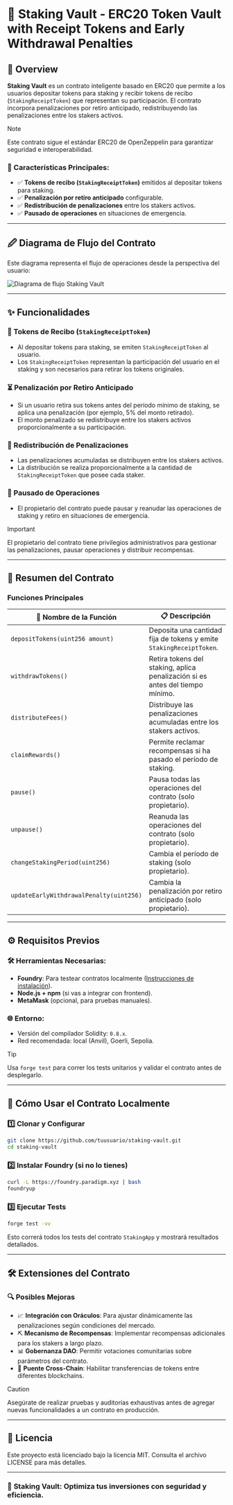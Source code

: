 # 🔐 Staking Vault - ERC20 Token Vault with Receipt Tokens and Early Withdrawal Penalties

## 📝 Overview

**Staking Vault** es un contrato inteligente basado en ERC20 que permite a los usuarios depositar tokens para staking y recibir tokens de recibo (`StakingReceiptToken`) que representan su participación. El contrato incorpora penalizaciones por retiro anticipado, redistribuyendo las penalizaciones entre los stakers activos.

> [!NOTE]
> Este contrato sigue el estándar ERC20 de OpenZeppelin para garantizar seguridad e interoperabilidad.

### 🔹 Características Principales:
- ✅ **Tokens de recibo (`StakingReceiptToken`)** emitidos al depositar tokens para staking.
- ✅ **Penalización por retiro anticipado** configurable.
- ✅ **Redistribución de penalizaciones** entre los stakers activos.
- ✅ **Pausado de operaciones** en situaciones de emergencia.

---

## 🖉 Diagrama de Flujo del Contrato

Este diagrama representa el flujo de operaciones desde la perspectiva del usuario:

![Diagrama de flujo Staking Vault](https://github.com/Sulvank/staking-vault/blob/main/diagrams/staking_vault_flow.png)

---

## ✨ Funcionalidades

### 🏦 Tokens de Recibo (`StakingReceiptToken`)
- Al depositar tokens para staking, se emiten `StakingReceiptToken` al usuario.
- Los `StakingReceiptToken` representan la participación del usuario en el staking y son necesarios para retirar los tokens originales.

### ⏳ Penalización por Retiro Anticipado
- Si un usuario retira sus tokens antes del período mínimo de staking, se aplica una penalización (por ejemplo, 5% del monto retirado).
- El monto penalizado se redistribuye entre los stakers activos proporcionalmente a su participación.

### 🔄 Redistribución de Penalizaciones
- Las penalizaciones acumuladas se distribuyen entre los stakers activos.
- La distribución se realiza proporcionalmente a la cantidad de `StakingReceiptToken` que posee cada staker.

### 🚫 Pausado de Operaciones
- El propietario del contrato puede pausar y reanudar las operaciones de staking y retiro en situaciones de emergencia.

> [!IMPORTANT]
> El propietario del contrato tiene privilegios administrativos para gestionar las penalizaciones, pausar operaciones y distribuir recompensas.

---

## 📖 Resumen del Contrato

### Funciones Principales

| 🔧 Nombre de la Función             | 📋 Descripción                                                                 |
|------------------------------------|-------------------------------------------------------------------------------|
| `depositTokens(uint256 amount)`    | Deposita una cantidad fija de tokens y emite `StakingReceiptToken`.         |
| `withdrawTokens()`                 | Retira tokens del staking, aplica penalización si es antes del tiempo mínimo. |
| `distributeFees()`                 | Distribuye las penalizaciones acumuladas entre los stakers activos.          |
| `claimRewards()`                   | Permite reclamar recompensas si ha pasado el período de staking.            |
| `pause()`                          | Pausa todas las operaciones del contrato (solo propietario).                 |
| `unpause()`                        | Reanuda las operaciones del contrato (solo propietario).                     |
| `changeStakingPeriod(uint256)`     | Cambia el período de staking (solo propietario).                             |
| `updateEarlyWithdrawalPenalty(uint256)` | Cambia la penalización por retiro anticipado (solo propietario).     |

---

## ⚙️ Requisitos Previos

### 🛠️ Herramientas Necesarias:
- **Foundry**: Para testear contratos localmente ([Instrucciones de instalación](https://book.getfoundry.sh/getting-started/installation)).
- **Node.js + npm** (si vas a integrar con frontend).
- **MetaMask** (opcional, para pruebas manuales).

### 🌐 Entorno:
- Versión del compilador Solidity: `0.8.x`.
- Red recomendada: local (Anvil), Goerli, Sepolia.

> [!TIP]
> Usa `forge test` para correr los tests unitarios y validar el contrato antes de desplegarlo.

---

## 🚀 Cómo Usar el Contrato Localmente

### 1️⃣ Clonar y Configurar

```bash
git clone https://github.com/tuusuario/staking-vault.git
cd staking-vault
```

### 2️⃣ Instalar Foundry (si no lo tienes)

```bash
curl -L https://foundry.paradigm.xyz | bash
foundryup
```

### 3️⃣ Ejecutar Tests

```bash
forge test -vv
```

Esto correrá todos los tests del contrato `StakingApp` y mostrará resultados detallados.

---

## 🛠️ Extensiones del Contrato

### 🔍 Posibles Mejoras
- 📈 **Integración con Oráculos**: Para ajustar dinámicamente las penalizaciones según condiciones del mercado.
- ⛏️ **Mecanismo de Recompensas**: Implementar recompensas adicionales para los stakers a largo plazo.
- 📊 **Gobernanza DAO**: Permitir votaciones comunitarias sobre parámetros del contrato.
- 🔗 **Puente Cross-Chain**: Habilitar transferencias de tokens entre diferentes blockchains.

> [!CAUTION]
> Asegúrate de realizar pruebas y auditorías exhaustivas antes de agregar nuevas funcionalidades a un contrato en producción.

---

## 📜 Licencia

Este proyecto está licenciado bajo la licencia MIT. Consulta el archivo LICENSE para más detalles.

---

### 🚀 **Staking Vault: Optimiza tus inversiones con seguridad y eficiencia.**

